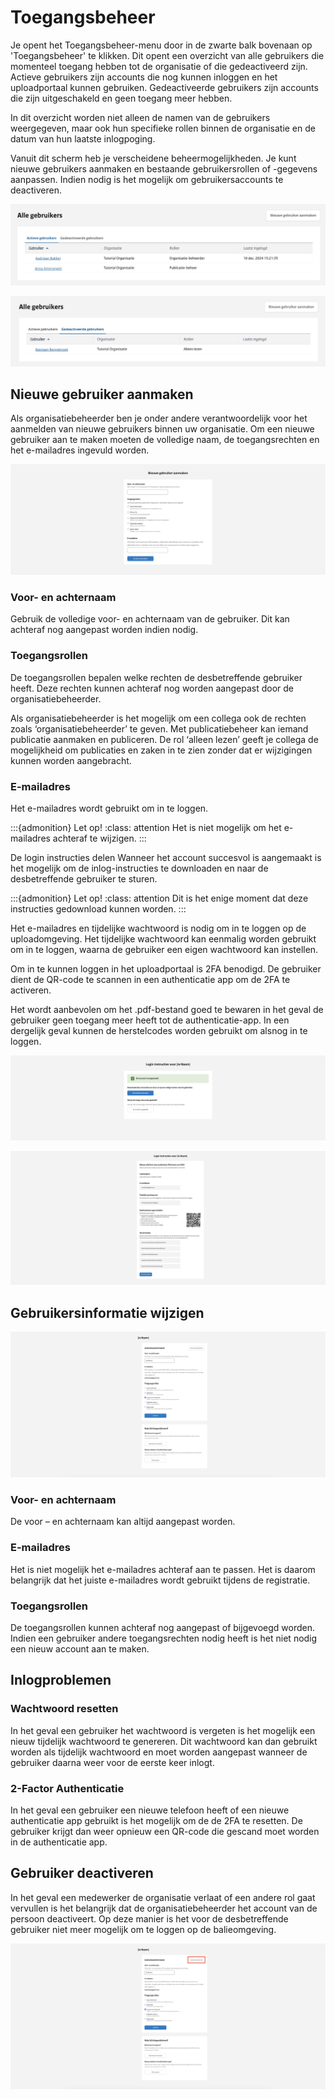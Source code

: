 <!-- markdownlint-disable MD024 -->

# Toegangsbeheer

Je opent het Toegangsbeheer-menu door in de zwarte balk bovenaan op 'Toegangsbeheer' te klikken. Dit opent een overzicht van
alle gebruikers die momenteel toegang hebben tot de organisatie of die gedeactiveerd zijn. Actieve gebruikers zijn accounts
die nog kunnen inloggen en het uploadportaal kunnen gebruiken. Gedeactiveerde gebruikers zijn accounts die zijn uitgeschakeld en
geen toegang meer hebben.

In dit overzicht worden niet alleen de namen van de gebruikers weergegeven, maar ook hun specifieke rollen binnen de organisatie
en de datum van hun laatste inlogpoging.

Vanuit dit scherm heb je verscheidene beheermogelijkheden. Je kunt nieuwe gebruikers aanmaken en bestaande gebruikersrollen of
-gegevens aanpassen. Indien nodig is het mogelijk om gebruikersaccounts te deactiveren.

![Alle actieve gebruikers tab](img/organisatiebeheer_1.1.png)

![Alle gedeactiveerde gebruikers tab](img/organisatiebeheer_1.2.png)

## Nieuwe gebruiker aanmaken

Als organisatiebeheerder ben je onder andere verantwoordelijk voor het aanmelden van nieuwe gebruikers binnen uw organisatie.
Om een nieuwe gebruiker aan te maken moeten de volledige naam, de toegangsrechten en het e-mailadres ingevuld worden.

![Nieuwe gebruiker aanmaken scherm](img/organisatiebeheer_2.png)

### Voor- en achternaam

Gebruik de volledige voor- en achternaam van de gebruiker. Dit kan achteraf nog aangepast worden indien nodig.

### Toegangsrollen

De toegangsrollen bepalen welke rechten de desbetreffende gebruiker heeft. Deze rechten kunnen achteraf nog
worden aangepast door de organisatiebeheerder.

Als organisatiebeheerder is het mogelijk om een collega ook de rechten zoals  ‘organisatiebeheerder’ te geven. Met publicatiebeheer
kan iemand publicatie aanmaken en publiceren. De rol ‘alleen lezen’ geeft je collega de mogelijkheid om publicaties en zaken in te
zien zonder dat er wijzigingen kunnen worden aangebracht.

### E-mailadres

Het e-mailadres wordt gebruikt om in te loggen.

:::{admonition} Let op!
:class: attention
Het is niet mogelijk om het e-mailadres achteraf te wijzigen.
:::

De login instructies delen
Wanneer het account succesvol is aangemaakt is het mogelijk om de inlog-instructies te downloaden en naar de desbetreffende
gebruiker te sturen.

:::{admonition} Let op!
:class: attention
Dit is het enige moment dat deze instructies gedownload kunnen worden.
:::

Het e-mailadres en tijdelijke wachtwoord is nodig om in te loggen op de uploadomgeving. Het tijdelijke wachtwoord kan eenmalig
worden gebruikt om in te loggen, waarna de gebruiker een eigen wachtwoord kan instellen.

Om in te kunnen loggen in het uploadportaal is 2FA benodigd. De gebruiker dient de QR-code te scannen in een authenticatie
app om de 2FA te activeren.

Het wordt aanbevolen om het .pdf-bestand goed te bewaren in het geval de gebruiker geen toegang meer heeft tot de authenticatie-app.
In een dergelijk geval kunnen de herstelcodes worden gebruikt om alsnog in te loggen.

![Succesvol gebruiker aangemaakt scherm](img/organisatiebeheer_3.png)

![Login instructies scherm](img/organisatiebeheer_4.png)

## Gebruikersinformatie wijzigen

![Gebruikers beheer scherm](img/organisatiebeheer_5.png)

### Voor- en achternaam

De voor – en achternaam kan altijd aangepast worden.

### E-mailadres

Het is niet mogelijk het e-mailadres achteraf aan te passen. Het is daarom belangrijk dat het juiste e-mailadres wordt
gebruikt tijdens de registratie.

### Toegangsrollen

De toegangsrollen kunnen achteraf nog aangepast of bijgevoegd worden. Indien een gebruiker andere toegangsrechten
nodig heeft is het niet nodig een nieuw account aan te maken.

## Inlogproblemen

### Wachtwoord resetten

In het geval een gebruiker het wachtwoord is vergeten is het mogelijk een nieuw tijdelijk wachtwoord te genereren.
Dit wachtwoord kan dan gebruikt worden als tijdelijk wachtwoord en moet worden aangepast wanneer de gebruiker daarna
weer voor de eerste keer inlogt.

### 2-Factor Authenticatie

In het geval een gebruiker een nieuwe telefoon heeft of een nieuwe authenticatie app gebruikt is het mogelijk om de de
2FA te resetten. De gebruiker krijgt dan weer opnieuw een QR-code die gescand moet worden in de authenticatie app.

## Gebruiker deactiveren

In het geval een medewerker de organisatie verlaat of een andere rol gaat vervullen is het belangrijk dat de organisatiebeheerder
het account van de persoon deactiveert. Op deze manier is het voor de desbetreffende gebruiker niet meer mogelijk om te loggen op
de balieomgeving.

![Account deactiveren](img/organisatiebeheer_6.png)
